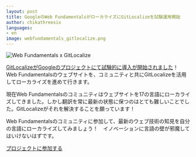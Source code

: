 ```yaml
---
layout: post
title: GoogleのWeb FundamentalsがローカライズにGitLocalizeを試験運用開始
author: chikathreesix
languages:
- en
image: webfundamentals_gitlocalize.png
---
```


![Web Fundamentals x GitLocalize](/img/webfundamentals_gitlocalize.png)

[GitLocalizeがGoogleのプロジェクトにて試験的に導入が開始されました](https://developers.google.com/web/resources/translations)！ Web Fundamentalsのウェブサイトを、コミュニティと共にGitLocalizeを活用してローカライズを進めて行きます。

現在Web Fundamentalsのコミュニティはウェブサイトを17の言語にローカライズしてきました。しかし翻訳を常に最新の状態に保つのはとても難しいことでした。GitLocalizeがそれを解決することを願っています！

Web Fundamentalsのコミュニティに参加して、最新のウェブ技術の知見を自分の言語にローカライズしてみましょう！　イノベーションに言語の壁が邪魔してはいけないはずです。

[プロジェクトに参加する](https://gitlocalize.com/repo/107)

